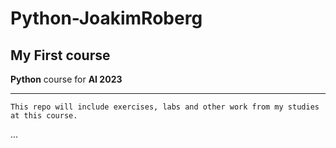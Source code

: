 # Python-JoakimRoberg

## My First course

**Python** course for **AI 2023**

---

```` 
This repo will include exercises, labs and other work from my studies at this course.

````
... 